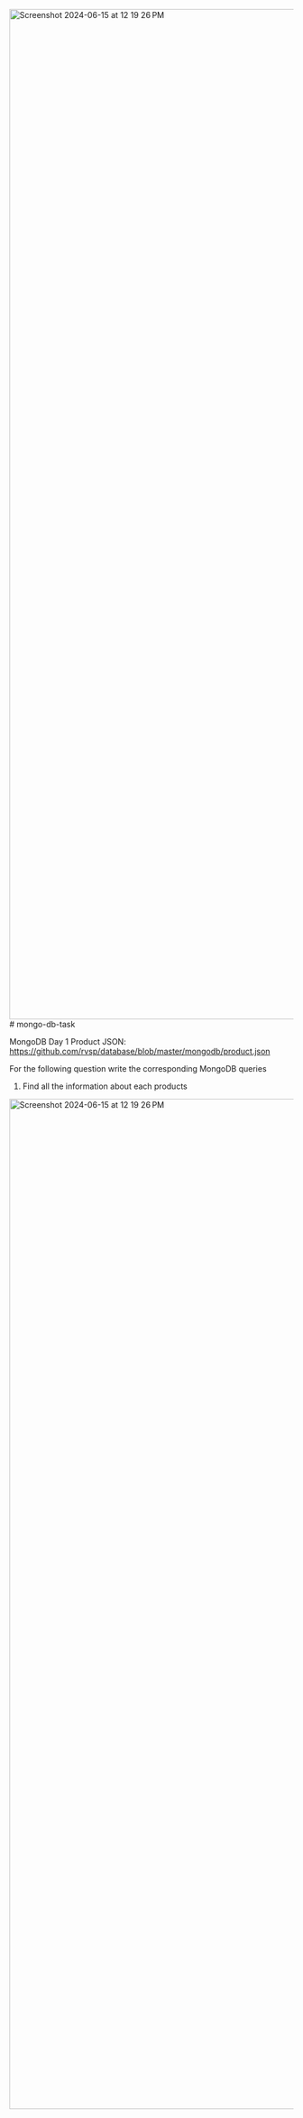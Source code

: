 <img width="1792" alt="Screenshot 2024-06-15 at 12 19 26 PM" src="https://github.com/vijayabharanikhaamahalingam/mongo-db-task/assets/166787069/f9a73f50-715d-40ff-8db4-22df7ced0319"># mongo-db-task

MongoDB Day 1
Product JSON: https://github.com/rvsp/database/blob/master/mongodb/product.json

For the following question write the corresponding MongoDB queries
1. Find all the information about each products
<img width="1792" alt="Screenshot 2024-06-15 at 12 19 26 PM" src="https://github.com/vijayabharanikhaamahalingam/mongo-db-task/assets/166787069/c8bb8edc-d018-41f4-8ffd-cd8f89b8d5e6">
